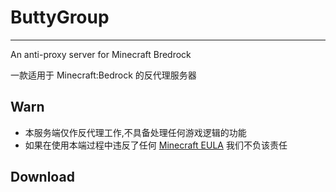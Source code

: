 # ButtyGroup

<hr>

An anti-proxy server for Minecraft Bredrock

一款适用于 Minecraft:Bedrock 的反代理服务器


## Warn

* 本服务端仅作反代理工作,不具备处理任何游戏逻辑的功能
* 如果在使用本端过程中违反了任何 [Minecraft EULA]() 我们不负该责任

## Download
